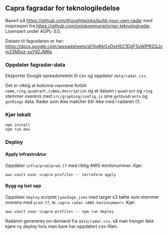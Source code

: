 ## Capra fagradar for teknologiledelse

Basert på https://github.com/thoughtworks/build-your-own-radar med inspirasjon fra https://github.com/oslokommune/origo-teknologiradar.
Lisensiert under AGPL-3.0.

Dataen til fagraderen er her: https://docs.google.com/spreadsheets/d/1ijgKkGvDoHSC1DgF5oWlPRZQJvm23N5oz-ssY9ZJMRs

### Oppdater fagradar-data
Eksporter Google spreadsheetet til csv og oppdater `data/radar.csv`.

Det er viktig at kolonne-navnene forblir `name,ring,quadrant,isNew,description` og at dataen i `quadrant` og `ring`
stemmer overens med `src/graphing/config.js` sine `getQuadrants` og `getRings` data. Rader som ikke matcher blir ikke med i radaren (!).

### Kjør lokalt
```
npm install
npm run dev
```


### Deploy

#### Apply infrastruktur
Oppdater `infra/prod/prod.tf` med riktig AWS-kontonummer.
Kjør:
```
aws-vault exec <capra-profile> -- terraform apply
```

#### Bygg og last opp

Oppdater `deploy` scriptet i `package.json` med target s3 bøtte som stemmer overens med `prod.tf`, ie. `capra-radar-<AWS-kontonummer>`.
Kjør:
```
aws-vault exec <capra-profile> -- npm run deploy
```


Radaren genereres on-demand fra `data/radar.csv`, så man trenger ikke kjøre ny deploy hvis man bare har oppdatert csv-filen.
